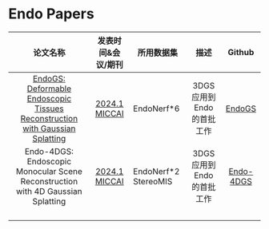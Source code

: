 # Endo Papers

|                           论文名称                           |                发表时间&会议/期刊                 | 所用数据集           |           描述           |                        Github                        |
| :----------------------------------------------------------: | :-----------------------------------------------: | -------------------- | :----------------------: | :--------------------------------------------------: |
| [EndoGS: Deformable Endoscopic Tissues Reconstruction with Gaussian Splatting](./Endo/EndoGS.md) | [2024.1 MICCAI](https://arxiv.org/abs/2401.11535) | EndoNerf*6           | 3DGS应用到Endo的首批工作 |    [EndoGS](https://github.com/HKU-MedAI/EndoGS)     |
| Endo-4DGS: Endoscopic Monocular Scene Reconstruction with 4D Gaussian Splatting | [2024.1 MICCAI](https://arxiv.org/abs/2401.16416) | EndoNerf*2 StereoMIS | 3DGS应用到Endo的首批工作 | [Endo-4DGS](https://github.com/lastbasket/Endo-4DGS) |
|                                                              |                                                   |                      |                          |                                                      |
|                                                              |                                                   |                      |                          |                                                      |
|                                                              |                                                   |                      |                          |                                                      |
|                                                              |                                                   |                      |                          |                                                      |

